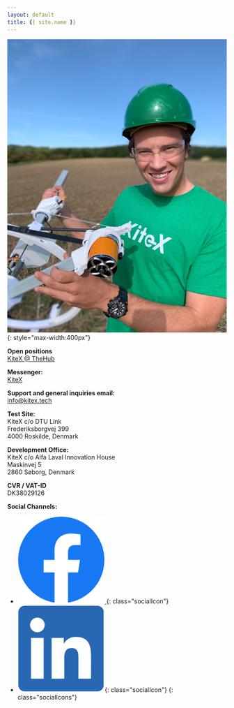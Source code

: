 ```yaml
---
layout: default
title: {{ site.name }}
---
```


<!-- CONTACT  -->
![ChrisImage](/images/ChrisContact.jpeg){: style="max-width:400px"} 


**Open positions**  
[KiteX @ TheHub](https://thehub.dk/jobs/company/kitex)

**Messenger:**  
[KiteX](m.me/KiteX.tech)

**Support and general inquiries email:**  
info@kitex.tech

**Test Site:**  
KiteX c/o DTU Link  
Frederiksborgvej 399  
4000 Roskilde, Denmark

**Development Office:**  
KiteX c/o Alfa Laval Innovation House  
Maskinvej 5  
2860 Søborg, Denmark

**CVR / VAT-ID**  
DK38029126


**Social Channels:** 

- [ ![Facebook Icon](/graphics/Facebook.png) ](https://www.facebook.com/KiteX.tech){: class="socialIcon"} 
- [![LinkedIn Icon](/graphics/LinkedIn.png)](https://www.linkedin.com/company/kitex.){: class="socialIcon"}
{: class="socialIcons"}